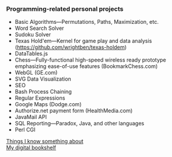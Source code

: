 ### Programming-related personal projects
* Basic Algorithms—Permutations, Paths, Maximization, etc.
* Word Search Solver
* Sudoku Solver
* Texas Hold'em—Kernel for game play and data analysis (https://github.com/wrightben/texas-holdem)
* DataTables.js
* Chess—Fully-functional high-speed wireless ready prototype emphasizing ease-of-use features (BookmarkChess.com)
* WebGL (GE.com)
* SVG Data Visualization
* SEO
* Bash Process Chaining
* Regular Expressions
* Google Maps (Dodge.com)
* Authorize.net payment form (HealthMedia.com)
* JavaMail API
* SQL Reporting—Paradox, Java, and other languages
* Perl CGI

<a href="http://wrightben.com/knowledge" target="_blank" title="Knowledge Hotspots" class="outbound">Things I know something about</a><br />
<a href="http://wrightben.com/books" target="_blank" title="Digital Bookshelf - Benjamin Wright" class="outbound">My digital bookshelf</a>
